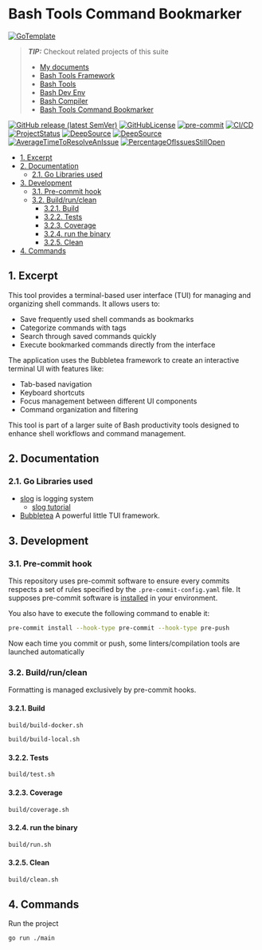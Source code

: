 # Bash Tools Command Bookmarker

[![GoTemplate](https://img.shields.io/badge/go/template-black?logo=go)](https://github.com/SchwarzIT/go-template)

> **_TIP:_** Checkout related projects of this suite
>
> - [My documents](https://fchastanet.github.io/my-documents/)
> - [Bash Tools Framework](https://fchastanet.github.io/bash-tools-framework/)
> - [Bash Tools](https://fchastanet.github.io/bash-tools/)
> - [Bash Dev Env](https://fchastanet.github.io/bash-dev-env/)
> - [Bash Compiler](https://fchastanet.github.io/bash-compiler/)
> - [Bash Tools Command Bookmarker](https://fchastanet.github.io/bash-tools-command-bookmarker/)

<!-- markdownlint-capture -->

<!-- markdownlint-disable MD013 -->

[![GitHub release (latest SemVer)](https://img.shields.io/github/release/fchastanet/bash-tools-command-bookmarker?logo=github&sort=semver)](https://github.com/fchastanet/bash-tools-command-bookmarker/releases)
[![GitHubLicense](https://img.shields.io/github/license/Naereen/StrapDown.js.svg)](https://github.com/fchastanet/bash-tools-command-bookmarker/blob/master/LICENSE)
[![pre-commit](https://img.shields.io/badge/pre--commit-enabled-brightgreen?logo=pre-commit)](https://github.com/pre-commit/pre-commit)
[![CI/CD](https://github.com/fchastanet/bash-tools-command-bookmarker/actions/workflows/main.yml/badge.svg)](https://github.com/fchastanet/bash-tools-command-bookmarker/actions?query=workflow%3A%22Lint+and+test%22+branch%3Amaster)
[![ProjectStatus](http://opensource.box.com/badges/active.svg)](http://opensource.box.com/badges "Project Status")
[![DeepSource](https://deepsource.io/gh/fchastanet/bash-tools-command-bookmarker.svg/?label=active+issues&show_trend=true)](https://deepsource.io/gh/fchastanet/bash-tools-command-bookmarker/?ref=repository-badge)
[![DeepSource](https://deepsource.io/gh/fchastanet/bash-tools-command-bookmarker.svg/?label=resolved+issues&show_trend=true)](https://deepsource.io/gh/fchastanet/bash-tools-command-bookmarker/?ref=repository-badge)
[![AverageTimeToResolveAnIssue](http://isitmaintained.com/badge/resolution/fchastanet/bash-tools-command-bookmarker.svg)](http://isitmaintained.com/project/fchastanet/bash-tools-command-bookmarker "Average time to resolve an issue")
[![PercentageOfIssuesStillOpen](http://isitmaintained.com/badge/open/fchastanet/bash-tools-command-bookmarker.svg)](http://isitmaintained.com/project/fchastanet/bash-tools-command-bookmarker "Percentage of issues still open")

<!-- markdownlint-restore -->

- [1. Excerpt](#1-excerpt)
- [2. Documentation](#2-documentation)
  - [2.1. Go Libraries used](#21-go-libraries-used)
- [3. Development](#3-development)
  - [3.1. Pre-commit hook](#31-pre-commit-hook)
  - [3.2. Build/run/clean](#32-buildrunclean)
    - [3.2.1. Build](#321-build)
    - [3.2.2. Tests](#322-tests)
    - [3.2.3. Coverage](#323-coverage)
    - [3.2.4. run the binary](#324-run-the-binary)
    - [3.2.5. Clean](#325-clean)
- [4. Commands](#4-commands)

## 1. Excerpt

This tool provides a terminal-based user interface (TUI) for managing and
organizing shell commands. It allows users to:

- Save frequently used shell commands as bookmarks
- Categorize commands with tags
- Search through saved commands quickly
- Execute bookmarked commands directly from the interface

The application uses the Bubbletea framework to create an interactive terminal
UI with features like:

- Tab-based navigation
- Keyboard shortcuts
- Focus management between different UI components
- Command organization and filtering

This tool is part of a larger suite of Bash productivity tools designed to
enhance shell workflows and command management.

## 2. Documentation

### 2.1. Go Libraries used

- [slog](https://pkg.go.dev/golang.org/x/exp/slog) is logging system
  - [slog tutorial](https://betterstack.com/community/guides/logging/logging-in-go/#customizing-the-default-logger)
- [Bubbletea](https://github.com/charmbracelet/bubbletea) A powerful little TUI
  framework.

## 3. Development

### 3.1. Pre-commit hook

This repository uses pre-commit software to ensure every commits respects a set
of rules specified by the `.pre-commit-config.yaml` file. It supposes pre-commit
software is [installed](https://pre-commit.com/#install) in your environment.

You also have to execute the following command to enable it:

```bash
pre-commit install --hook-type pre-commit --hook-type pre-push
```

Now each time you commit or push, some linters/compilation tools are launched
automatically

### 3.2. Build/run/clean

Formatting is managed exclusively by pre-commit hooks.

#### 3.2.1. Build

```bash
build/build-docker.sh
```

```bash
build/build-local.sh
```

#### 3.2.2. Tests

```bash
build/test.sh
```

#### 3.2.3. Coverage

```bash
build/coverage.sh
```

#### 3.2.4. run the binary

```bash
build/run.sh
```

#### 3.2.5. Clean

```bash
build/clean.sh
```

## 4. Commands

Run the project

```bash
go run ./main
```
